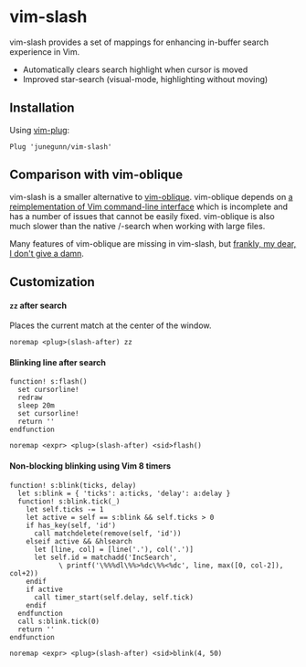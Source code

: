 vim-slash
=========

vim-slash provides a set of mappings for enhancing in-buffer search experience
in Vim.

- Automatically clears search highlight when cursor is moved
- Improved star-search (visual-mode, highlighting without moving)

Installation
------------

Using [vim-plug](https://github.com/junegunn/vim-plug):

```vim
Plug 'junegunn/vim-slash'
```

Comparison with vim-oblique
---------------------------

vim-slash is a smaller alternative to [vim-oblique][ob]. vim-oblique depends
on [a reimplementation of Vim command-line interface][pcl] which is incomplete
and has a number of issues that cannot be easily fixed. vim-oblique is also
much slower than the native /-search when working with large files.

Many features of vim-oblique are missing in vim-slash, but [frankly, my dear,
I don't give a damn][damn].

[ob]:   https://github.com/junegunn/vim-oblique
[pcl]:  https://github.com/junegunn/vim-pseudocl
[damn]: https://en.wikipedia.org/wiki/Frankly,_my_dear,_I_don%27t_give_a_damn

Customization
-------------

#### `zz` after search

Places the current match at the center of the window.

```vim
noremap <plug>(slash-after) zz
```

#### Blinking line after search

```vim
function! s:flash()
  set cursorline!
  redraw
  sleep 20m
  set cursorline!
  return ''
endfunction

noremap <expr> <plug>(slash-after) <sid>flash()
```

#### Non-blocking blinking using Vim 8 timers

```vim
function! s:blink(ticks, delay)
  let s:blink = { 'ticks': a:ticks, 'delay': a:delay }
  function! s:blink.tick(_)
    let self.ticks -= 1
    let active = self == s:blink && self.ticks > 0
    if has_key(self, 'id')
      call matchdelete(remove(self, 'id'))
    elseif active && &hlsearch
      let [line, col] = [line('.'), col('.')]
      let self.id = matchadd('IncSearch',
            \ printf('\%%%dl\%%>%dc\%%<%dc', line, max([0, col-2]), col+2))
    endif
    if active
      call timer_start(self.delay, self.tick)
    endif
  endfunction
  call s:blink.tick(0)
  return ''
endfunction

noremap <expr> <plug>(slash-after) <sid>blink(4, 50)
```
